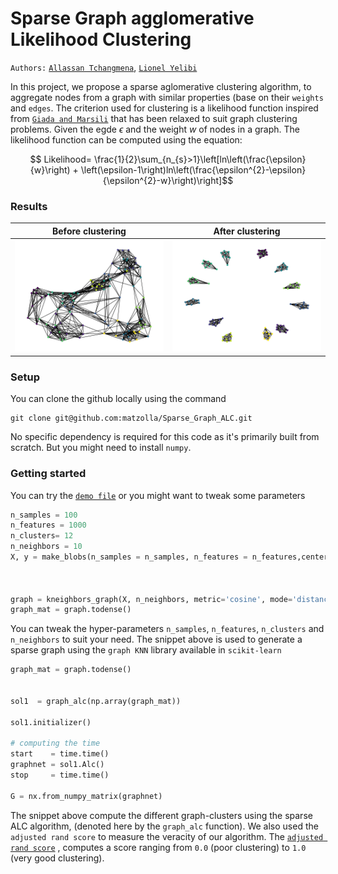 # Sparse Graph agglomerative Likelihood Clustering

`Authors:` [`Allassan Tchangmena`](https://github.com/matzolla), [`Lionel Yelibi`](https://github.com/lyelibi)

In this project, we propose a sparse aglomerative clustering algorithm, to aggregate nodes from a graph with similar properties (base on their `weights`
and `edges`. The criterion used for clustering is a likelihood function inspired from [`Giada and Marsili`](https://journals.aps.org/pre/abstract/10.1103/PhysRevE.63.061101) that has been relaxed to suit graph clustering problems. Given the egde $\epsilon$ and the weight $w$ of nodes in a graph. The likelihood function can be computed using the equation:

$$ Likelihood= \frac{1}{2}\sum_{n_{s}>1}\left[ln\left(\frac{\epsilon}{w}\right) + \left(\epsilon-1\right)ln\left(\frac{\epsilon^{2}-\epsilon}{\epsilon^{2}-w}\right)\right]$$

### Results

|  Before clustering                                               |    After clustering                            |
|---------------------------------------------------------------   |  --------------------------------------------- |
| ![Original](images/Original_graph.png)                           |        ![result](images/results.png)           |

### Setup

You can clone the github locally using the command
```
git clone git@github.com:matzolla/Sparse_Graph_ALC.git
```
No specific dependency is required for this code as it's primarily built from scratch. But you might need to install `numpy`.

### Getting started
You can try the [`demo file`]() or you might want to tweak some parameters

```python
n_samples = 100
n_features = 1000
n_clusters= 12
n_neighbors = 10
X, y = make_blobs(n_samples = n_samples, n_features = n_features,centers=n_clusters, cluster_std=1, shuffle=False)



graph = kneighbors_graph(X, n_neighbors, metric='cosine', mode='distance')
graph_mat = graph.todense()

```
You can tweak the hyper-parameters `n_samples`, `n_features`, `n_clusters` and `n_neighbors` to suit your need. The snippet above is used to generate a sparse graph using the 
`graph KNN` library available in `scikit-learn`

```python
graph_mat = graph.todense()


sol1  = graph_alc(np.array(graph_mat))

sol1.initializer()

# computing the time
start    = time.time()
graphnet = sol1.Alc()
stop     = time.time()

G = nx.from_numpy_matrix(graphnet)
```
The snippet above compute the different graph-clusters using the sparse ALC algorithm, (denoted here by the `graph_alc` function). We also used the `adjusted rand score` to measure the veracity of our algorithm. The [`adjusted rand score`](https://scikit-learn.org/stable/modules/generated/sklearn.metrics.adjusted_rand_score.html) , computes a score ranging from `0.0` (poor clustering) to `1.0` (very good clustering).

